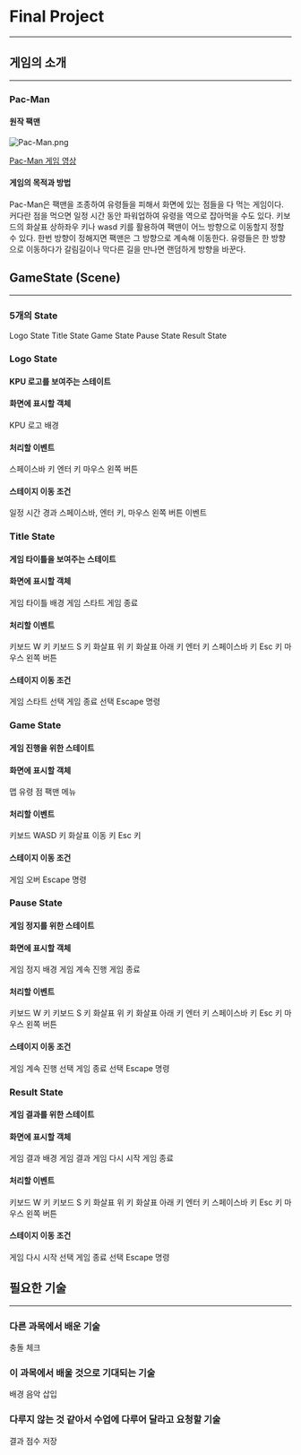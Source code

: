 # Final Project
---------------
## 게임의 소개
--------------
### Pac-Man
#### 원작 팩맨

![Pac-Man.png][pic]

[pic]: https://w.namu.la/s/92ef381f88939eee13d451e2e3c8b76fb98b3238e77c483d15244dfcfe5f91cab6ba5047de6c386ed7fba9bfb6b7184460bfd88fd6286d2301f63b9aaa579437b316e74c943f18a501326eed927e1b8196dab0ad4c2aec69259d07d42ca7162d "Pac-Man Screenshot"

[Pac-Man 게임 영상](https://www.youtube.com/watch?v=X9gZrWsF4p4&feature=emb_logo "Pac-man (1980) Game play")

#### 게임의 목적과 방법
Pac-Man은 팩맨을 조종하여 유령들을 피해서 화면에 있는 점들을 다 먹는 게임이다.
커다란 점을 먹으면 일정 시간 동안 파워업하여 유령을 역으로 잡아먹을 수도 있다.
키보드의 화살표 상하좌우 키나 wasd 키를 활용하여 팩맨이 어느 방향으로 이동할지 정할 수 있다.
한번 방향이 정해지면 팩맨은 그 방향으로 계속해 이동한다.
유령들은 한 방향으로 이동하다가 갈림길이나 막다른 길을 만나면 랜덤하게 방향을 바꾼다.

## GameState (Scene)
--------------------
### 5개의 State
Logo State
Title State
Game State
Pause State
Result State
### Logo State
#### KPU 로고를 보여주는 스테이트
#### 화면에 표시할 객체
KPU 로고 배경
#### 처리할 이벤트
스페이스바 키
엔터 키
마우스 왼쪽 버튼
#### 스테이지 이동 조건
일정 시간 경과
스페이스바, 엔터 키, 마우스 왼쪽 버튼 이벤트
### Title State
#### 게임 타이틀을 보여주는 스테이트
#### 화면에 표시할 객체
게임 타이틀 배경
게임 스타트
게임 종료
#### 처리할 이벤트
키보드 W 키
키보드 S 키
화살표 위 키
화살표 아래 키
엔터 키
스페이스바 키
Esc 키
마우스 왼쪽 버튼
#### 스테이지 이동 조건
게임 스타트 선택
게임 종료 선택
Escape 명령
### Game State
#### 게임 진행을 위한 스테이트
#### 화면에 표시할 객체
맵
유령
점
팩맨
메뉴
#### 처리할 이벤트
키보드 WASD 키
화살표 이동 키
Esc 키
#### 스테이지 이동 조건
게임 오버
Escape 명령
### Pause State
#### 게임 정지를 위한 스테이트
#### 화면에 표시할 객체
게임 정지 배경
게임 계속 진행
게임 종료
#### 처리할 이벤트
키보드 W 키
키보드 S 키
화살표 위 키
화살표 아래 키
엔터 키
스페이스바 키
Esc 키
마우스 왼쪽 버튼
#### 스테이지 이동 조건
게임 계속 진행 선택
게임 종료 선택
Escape 명령
### Result State
#### 게임 결과를 위한 스테이트
#### 화면에 표시할 객체
게임 결과 배경
게임 결과
게임 다시 시작
게임 종료
#### 처리할 이벤트
키보드 W 키
키보드 S 키
화살표 위 키
화살표 아래 키
엔터 키
스페이스바 키
Esc 키
마우스 왼쪽 버튼
#### 스테이지 이동 조건
게임 다시 시작 선택
게임 종료 선택
Escape 명령

## 필요한 기술
--------------
### 다른 과목에서 배운 기술
충돌 체크
### 이 과목에서 배울 것으로 기대되는 기술
배경 음악 삽입
### 다루지 않는 것 같아서 수업에 다루어 달라고 요청할 기술
결과 점수 저장
